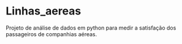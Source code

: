 # Linhas_aereas
Projeto de análise de dados em python para medir a satisfação dos passageiros de companhias aéreas.
